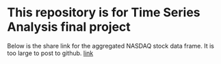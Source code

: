 # This repository is for Time Series Analysis final project

Below is the share link for the aggregated NASDAQ stock data frame. It is too large to post to github.
[link](https://drive.google.com/file/d/1FMc62vnhz7dvJAZdkma2pRTp0TOiyA44/view?usp=sharing)
